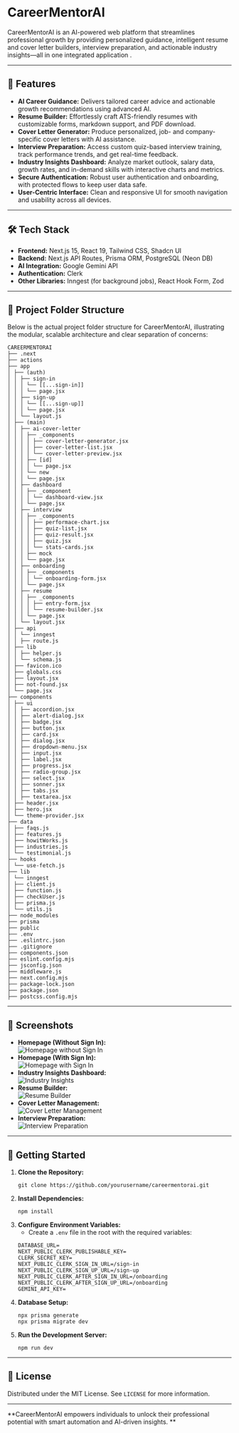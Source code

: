 # CareerMentorAI

CareerMentorAI is an AI-powered web platform that streamlines professional growth by providing personalized guidance, intelligent resume and cover letter builders, interview preparation, and actionable industry insights—all in one integrated application .

---

## 🚀 Features

- **AI Career Guidance:** Delivers tailored career advice and actionable growth recommendations using advanced AI.
- **Resume Builder:** Effortlessly craft ATS-friendly resumes with customizable forms, markdown support, and PDF download.
- **Cover Letter Generator:** Produce personalized, job- and company-specific cover letters with AI assistance.
- **Interview Preparation:** Access custom quiz-based interview training, track performance trends, and get real-time feedback.
- **Industry Insights Dashboard:** Analyze market outlook, salary data, growth rates, and in-demand skills with interactive charts and metrics.
- **Secure Authentication:** Robust user authentication and onboarding, with protected flows to keep user data safe.
- **User-Centric Interface:** Clean and responsive UI for smooth navigation and usability across all devices.

---

## 🛠️ Tech Stack

- **Frontend:** Next.js 15, React 19, Tailwind CSS, Shadcn UI  
- **Backend:** Next.js API Routes, Prisma ORM, PostgreSQL (Neon DB)  
- **AI Integration:** Google Gemini API  
- **Authentication:** Clerk  
- **Other Libraries:** Inngest (for background jobs), React Hook Form, Zod
---

## 📁 Project Folder Structure

Below is the actual project folder structure for CareerMentorAI, illustrating the modular, scalable architecture and clear separation of concerns:
```
CAREERMENTORAI
├── .next
├── actions
├── app
│ ├── (auth)
│ │ ├── sign-in
│ │ │ └── [[...sign-in]]
│ │ │ └── page.jsx
│ │ ├── sign-up
│ │ │ └── [[...sign-up]]
│ │ │ └── page.jsx
│ │ └── layout.js
│ ├── (main)
│ │ ├── ai-cover-letter
│ │ │ ├── _components
│ │ │ │ ├── cover-letter-generator.jsx
│ │ │ │ ├── cover-letter-list.jsx
│ │ │ │ └── cover-letter-preview.jsx
│ │ │ ├── [id]
│ │ │ │ └── page.jsx
│ │ │ └── new
│ │ │ └── page.jsx
│ │ ├── dashboard
│ │ │ ├── _component
│ │ │ │ └── dashboard-view.jsx
│ │ │ └── page.jsx
│ │ ├── interview
│ │ │ ├── _components
│ │ │ │ ├── performace-chart.jsx
│ │ │ │ ├── quiz-list.jsx
│ │ │ │ ├── quiz-result.jsx
│ │ │ │ ├── quiz.jsx
│ │ │ │ └── stats-cards.jsx
│ │ │ ├── mock
│ │ │ └── page.jsx
│ │ ├── onboarding
│ │ │ ├── _components
│ │ │ │ └── onboarding-form.jsx
│ │ │ └── page.jsx
│ │ ├── resume
│ │ │ ├── _components
│ │ │ │ ├── entry-form.jsx
│ │ │ │ └── resume-builder.jsx
│ │ │ └── page.jsx
│ │ └── layout.jsx
│ ├── api
│ │ └── inngest
│ │ ├── route.js
│ ├── lib
│ │ ├── helper.js
│ │ └── schema.js
│ ├── favicon.ico
│ ├── globals.css
│ ├── layout.jsx
│ ├── not-found.jsx
│ └── page.jsx
├── components
│ ├── ui
│ │ ├── accordion.jsx
│ │ ├── alert-dialog.jsx
│ │ ├── badge.jsx
│ │ ├── button.jsx
│ │ ├── card.jsx
│ │ ├── dialog.jsx
│ │ ├── dropdown-menu.jsx
│ │ ├── input.jsx
│ │ ├── label.jsx
│ │ ├── progress.jsx
│ │ ├── radio-group.jsx
│ │ ├── select.jsx
│ │ ├── sonner.jsx
│ │ ├── tabs.jsx
│ │ ├── textarea.jsx
│ ├── header.jsx
│ ├── hero.jsx
│ └── theme-provider.jsx
├── data
│ ├── faqs.js
│ ├── features.js
│ ├── howitWorks.js
│ ├── industries.js
│ └── testimonial.js
├── hooks
│ └── use-fetch.js
├── lib
│ └── inngest
│ ├── client.js
│ ├── function.js
│ ├── checkUser.js
│ ├── prisma.js
│ └── utils.js
├── node_modules
├── prisma
├── public
├── .env
├── .eslintrc.json
├── .gitignore
├── components.json
├── eslint.config.mjs
├── jsconfig.json
├── middleware.js
├── next.config.mjs
├── package-lock.json
├── package.json
├── postcss.config.mjs
```


---

## 📸 Screenshots

- **Homepage (Without Sign In):**  
  ![Homepage without Sign In](./public/Screenshot%202025-08-05%20233658.png)
- **Homepage (With Sign In):**  
  ![Homepage with Sign In](./public/Screenshot%202025-08-05%20233732.png)
- **Industry Insights Dashboard:**  
  ![Industry Insights](./public/Screenshot%202025-08-05%20233748.png)
- **Resume Builder:**  
  ![Resume Builder](./public/Screenshot%202025-08-05%20233805.png)
- **Cover Letter Management:**  
  ![Cover Letter Management](./public/Screenshot%202025-08-05%20233831.png)
- **Interview Preparation:**  
  ![Interview Preparation](./public/Screenshot%202025-08-05%20233851.png)

---

## 📝 Getting Started

1. **Clone the Repository:**
    ```
    git clone https://github.com/yourusername/careermentorai.git
    ```
2. **Install Dependencies:**
    ```
    npm install
    ```
3. **Configure Environment Variables:**
   - Create a `.env` file in the root with the required variables:
    ```
    DATABASE_URL=
    NEXT_PUBLIC_CLERK_PUBLISHABLE_KEY=
    CLERK_SECRET_KEY=
    NEXT_PUBLIC_CLERK_SIGN_IN_URL=/sign-in
    NEXT_PUBLIC_CLERK_SIGN_UP_URL=/sign-up
    NEXT_PUBLIC_CLERK_AFTER_SIGN_IN_URL=/onboarding
    NEXT_PUBLIC_CLERK_AFTER_SIGN_UP_URL=/onboarding
    GEMINI_API_KEY=
    ```
4. **Database Setup:**
    ```
    npx prisma generate
    npx prisma migrate dev
    ```
5. **Run the Development Server:**
    ```
    npm run dev
    ```

---


## 📄 License

Distributed under the MIT License. See `LICENSE` for more information.

---

**CareerMentorAI empowers individuals to unlock their professional potential with smart automation and AI-driven insights. **
